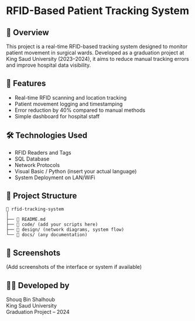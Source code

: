 
# RFID-Based Patient Tracking System

## 🎯 Overview
This project is a real-time RFID-based tracking system designed to monitor patient movement in surgical wards.
Developed as a graduation project at King Saud University (2023–2024), it aims to reduce manual tracking errors and improve hospital data visibility.

## 🚀 Features
- Real-time RFID scanning and location tracking
- Patient movement logging and timestamping
- Error reduction by 40% compared to manual methods
- Simple dashboard for hospital staff

## 🛠️ Technologies Used
- RFID Readers and Tags
- SQL Database
- Network Protocols
- Visual Basic / Python (insert your actual language)
- System Deployment on LAN/WiFi

## 📁 Project Structure
```
📂 rfid-tracking-system  
│  
├── 📜 README.md  
├── 📁 code/ (add your scripts here)  
├── 📁 design/ (network diagrams, system flow)  
└── 📁 docs/ (any documentation)
```

## 📸 Screenshots
(Add screenshots of the interface or system if available)

## 👩‍💻 Developed by
Shouq Bin Shalhoub  
King Saud University  
Graduation Project – 2024
